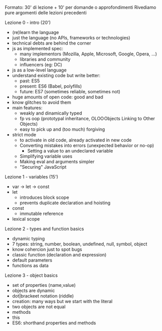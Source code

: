Formato: 30' di lezione + 10' per domande o approfondimenti
Rivediamo pure argomenti delle lezioni precedenti

Lezione 0 - intro (20')
- (re)learn the language
- just the language (no APIs, frameworks or technologies)
- technical debts are behind the corner
- js as implemented spec:
  - many implementors (Mozilla, Apple, Microsoft, Google, Opera, ...)
  - libraries and community
  - influencers (eg: DC)
- js as a low-level language
- understand existing code but write better:
  - past: ES5
  - present: ES6 (Babel, polyfills)
  - future: ES7 (sometimes reliable, sometimes not)
- huge amounts of open code: good and bad
- know glitches to avoid them
- main features:
  - weakly and dinamically typed
  - fp vs oop (prototypal inheritance, OLOO Objects Linking to Other Objects)
  - easy to pick up and (too much) forgiving
- strict mode
  - to activate in old code, already activated in new code
  - Converting mistakes into errors (unexpected behavior or no-op)
    - Setting a value to an undeclared variable
  - Simplifying variable uses
  - Making eval and arguments simpler
  - "Securing" JavaScript

Lezione 1 - variables (15')
- var -> let -> const
- let
  - introduces block scope
  - prevents duplicate declaration and hoisting
- const
  - immutable reference
- lexical scope

Lezione 2 - types and function basics
- dynamic typing
- 7 types: string, number, boolean, undefined, null, symbol, object
- know cohercion just to spot bugs
- classic function (declaration and expression)
- default parameters
- functions as data

Lezione 3 - object basics
- set of properties (name,value)
- objects are dynamic
- dot|brackeet notation (riddle)
- creation: many ways but we start with the literal
- two objects are not equal
- methods
- this
- ES6: shorthand properties and methods

